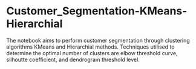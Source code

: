 # Customer_Segmentation-KMeans-Hierarchial
The notebook aims to perform customer segmentation through clustering algorithms KMeans and Hierarchial methods.  Techniques utilised to determine the optimal number of clusters are elbow threshold curve, silhoutte coefficient, and dendrogram threshold level.
